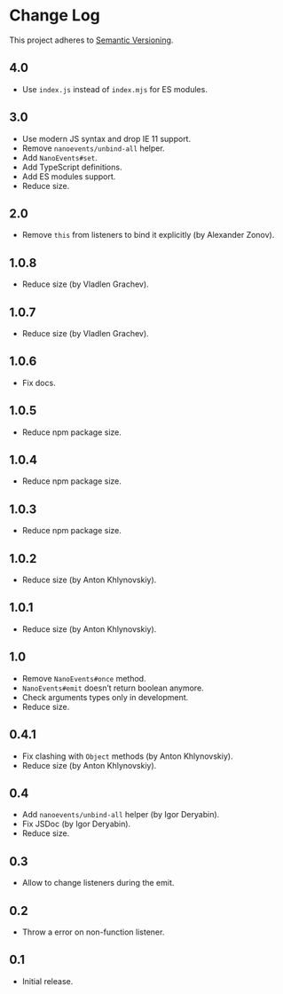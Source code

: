 # Change Log
This project adheres to [Semantic Versioning](http://semver.org/).

## 4.0
* Use `index.js` instead of `index.mjs` for ES modules.

## 3.0
* Use modern JS syntax and drop IE 11 support.
* Remove `nanoevents/unbind-all` helper.
* Add `NanoEvents#set`.
* Add TypeScript definitions.
* Add ES modules support.
* Reduce size.

## 2.0
* Remove `this` from listeners to bind it explicitly (by Alexander Zonov).

## 1.0.8
* Reduce size (by Vladlen Grachev).

## 1.0.7
* Reduce size (by Vladlen Grachev).

## 1.0.6
* Fix docs.

## 1.0.5
* Reduce npm package size.

## 1.0.4
* Reduce npm package size.

## 1.0.3
* Reduce npm package size.

## 1.0.2
* Reduce size (by Anton Khlynovskiy).

## 1.0.1
* Reduce size (by Anton Khlynovskiy).

## 1.0
* Remove `NanoEvents#once` method.
* `NanoEvents#emit` doesn’t return boolean anymore.
* Check arguments types only in development.
* Reduce size.

## 0.4.1
* Fix clashing with `Object` methods (by Anton Khlynovskiy).
* Reduce size (by Anton Khlynovskiy).

## 0.4
* Add `nanoevents/unbind-all` helper (by Igor Deryabin).
* Fix JSDoc (by Igor Deryabin).
* Reduce size.

## 0.3
* Allow to change listeners during the emit.

## 0.2
* Throw a error on non-function listener.

## 0.1
* Initial release.
